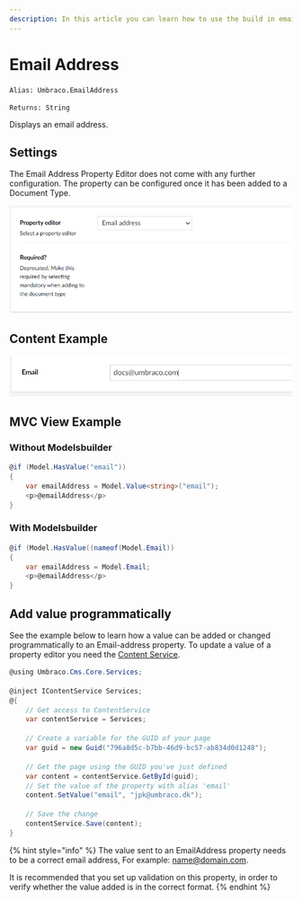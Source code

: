 ```yaml
---
description: In this article you can learn how to use the build in email property editor
---
```


# Email Address

`Alias: Umbraco.EmailAddress`

`Returns: String`

Displays an email address.

## Settings

The Email Address Property Editor does not come with any further configuration. The property can be configured once it has been added to a Document Type.

![Mandatory Checkbox Example](../../../../../../10/umbraco-cms/fundamentals/backoffice/property-editors/built-in-property-editors/images/emailaddress-datatype-v10.png)

## Content Example

![Single email address content example](../../../../../../10/umbraco-cms/fundamentals/backoffice/property-editors/built-in-property-editors/images/EmailAddress-Content-v10.png)

## MVC View Example

### Without Modelsbuilder

```csharp
@if (Model.HasValue("email"))
{
    var emailAddress = Model.Value<string>("email");
    <p>@emailAddress</p>
}
```

### With Modelsbuilder

```csharp
@if (Model.HasValue((nameof(Model.Email))
{
    var emailAddress = Model.Email;
    <p>@emailAddress</p>
}
```

## Add value programmatically

See the example below to learn how a value can be added or changed programmatically to an Email-address property. To update a value of a property editor you need the [Content Service](../../../../reference/management/services/contentservice/).

```csharp
@using Umbraco.Cms.Core.Services;

@inject IContentService Services;
@{
    // Get access to ContentService
    var contentService = Services;

    // Create a variable for the GUID of your page
    var guid = new Guid("796a8d5c-b7bb-46d9-bc57-ab834d0d1248");

    // Get the page using the GUID you've just defined
    var content = contentService.GetById(guid);
    // Set the value of the property with alias 'email'
    content.SetValue("email", "jpk@umbraco.dk");

    // Save the change
    contentService.Save(content);
}
```

{% hint style="info" %}
The value sent to an EmailAddress property needs to be a correct email address, For example: name@domain.com.

It is recommended that you set up validation on this property, in order to verify whether the value added is in the correct format.
{% endhint %}
